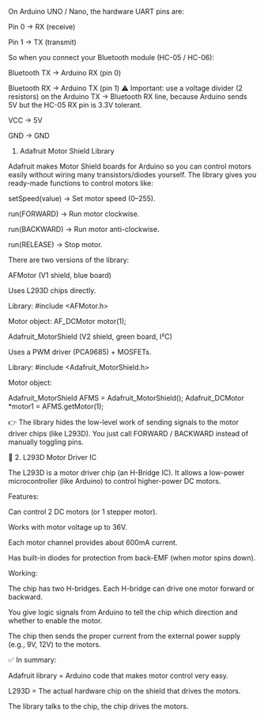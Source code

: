 On Arduino UNO / Nano, the hardware UART pins are:

Pin 0 → RX (receive)

Pin 1 → TX (transmit)

So when you connect your Bluetooth module (HC-05 / HC-06):

Bluetooth TX → Arduino RX (pin 0)

Bluetooth RX → Arduino TX (pin 1)
⚠️ Important: use a voltage divider (2 resistors) on the Arduino TX → Bluetooth RX line, because Arduino sends 5V but the HC-05 RX pin is 3.3V tolerant.

VCC → 5V

GND → GND
1. Adafruit Motor Shield Library

Adafruit makes Motor Shield boards for Arduino so you can control motors easily without wiring many transistors/diodes yourself.
The library gives you ready-made functions to control motors like:

setSpeed(value) → Set motor speed (0–255).

run(FORWARD) → Run motor clockwise.

run(BACKWARD) → Run motor anti-clockwise.

run(RELEASE) → Stop motor.

There are two versions of the library:

AFMotor (V1 shield, blue board)

Uses L293D chips directly.

Library: #include <AFMotor.h>

Motor object: AF_DCMotor motor(1);

Adafruit_MotorShield (V2 shield, green board, I²C)

Uses a PWM driver (PCA9685) + MOSFETs.

Library: #include <Adafruit_MotorShield.h>

Motor object:

Adafruit_MotorShield AFMS = Adafruit_MotorShield();
Adafruit_DCMotor *motor1 = AFMS.getMotor(1);


👉 The library hides the low-level work of sending signals to the motor driver chips (like L293D). You just call FORWARD / BACKWARD instead of manually toggling pins.

🔹 2. L293D Motor Driver IC

The L293D is a motor driver chip (an H-Bridge IC).
It allows a low-power microcontroller (like Arduino) to control higher-power DC motors.

Features:

Can control 2 DC motors (or 1 stepper motor).

Works with motor voltage up to 36V.

Each motor channel provides about 600mA current.

Has built-in diodes for protection from back-EMF (when motor spins down).

Working:

The chip has two H-bridges. Each H-bridge can drive one motor forward or backward.

You give logic signals from Arduino to tell the chip which direction and whether to enable the motor.

The chip then sends the proper current from the external power supply (e.g., 9V, 12V) to the motors.

✅ In summary:

Adafruit library = Arduino code that makes motor control very easy.

L293D = The actual hardware chip on the shield that drives the motors.

The library talks to the chip, the chip drives the motors.
